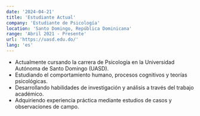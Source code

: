 ```yaml
---
date: '2024-04-21'
title: 'Estudiante Actual'
company: 'Estudiante de Psicología'
location: 'Santo Domingo, República Dominicana'
range: 'Abril 2021 - Presente'
url: 'https://uasd.edu.do/'
lang: 'es'
---
```


- Actualmente cursando la carrera de Psicología en la Universidad Autónoma de Santo Domingo (UASD).
- Estudiando el comportamiento humano, procesos cognitivos y teorías psicológicas.
- Desarrollando habilidades de investigación y análisis a través del trabajo académico.
- Adquiriendo experiencia práctica mediante estudios de casos y observaciones de campo.
